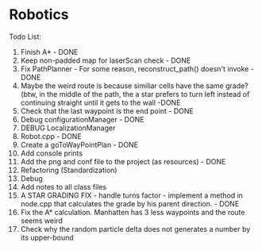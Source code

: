 # Robotics
Todo List:
  1. Finish A* - DONE
  2. Keep non-padded map for laserScan check - DONE
  3. Fix PathPlanner - For some reason, reconstruct_path() doesn't invoke - DONE
  4. Maybe the weird route is because similiar cells have the same grade? 
     (btw, in the middle of the path, the a star prefers to turn left instead of continuing straight until it gets to the wall       -DONE
  5. Check that the last waypoint is the end point - DONE
  6. Debug configurationManager - DONE
  7. DEBUG LocalizationManager
  8. Robot.cpp - DONE
  9. Create a goToWayPointPlan - DONE
  10. Add console prints
  11. Add the png and conf file to the project (as resources) - DONE
  12. Refactoring (Standardization)
  13. Debug
  14. Add notes to all class files
  15. A STAR GRADING FIX - handle turns factor - implement a method in node.cpp that calculates the grade by his parent           direction. - DONE
  16. Fix the A* calculation. Manhatten has 3 less waypoints and the route seems weird
  17. Check why the random particle delta does not generates a number by its upper-bound
